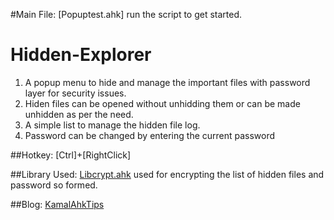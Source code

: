 #Main File: [Popuptest.ahk]
run the script to get started.

# Hidden-Explorer

  1. A popup menu to hide and manage the important files with password layer for security issues. 
  2. Hiden files can be opened without unhidding them or can be made unhidden as per the need.
  3. A simple list to manage the hidden file log.
  4. Password can be changed by entering the current password

##Hotkey: [Ctrl]+[RightClick]

##Library Used: [Libcrypt.ahk](https://github.com/ahkscript/libcrypt.ahk)
used for encrypting the list of hidden files and password so formed.

##Blog: [KamalAhkTips](http://kamalahktips.blogspot.in/)

